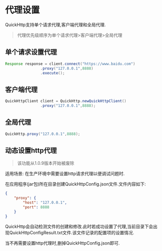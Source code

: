 # 代理设置

QuickHttp支持单个请求代理,客户端代理和全局代理.

> 代理优先级顺序为单个请求代理>客户端代理>全局代理

## 单个请求设置代理
```java
Response response = client.connect("https://www.baidu.com")
                .proxy("127.0.0.1",8888)
                .execute();
```

## 客户端代理
```java
QuickHttpClient client = QuickHttp.newQuickHttpClient()
                .proxy("127.0.0.1",8888);
```

## 全局代理
```java
QuickHttp.proxy("127.0.0.1",8888);
```

## 动态设置http代理

> 该功能从1.0.9版本开始被废除

适用场景: 在生产环境中需要设置http请求代理以便调试问题时.

在应用程序(jar包)所在目录创建QuickHttpConfig.json文件.文件内容如下:

```json
{
    "proxy": {
        "host": "127.0.0.1",
        "port": 8888
    }
}
```

QuickHttp会自动检测文件的创建和修改.此时若成功设置了代理,当前目录下会出现QuickHttpConfigResult.txt文件.该文件记录的配置项的设置情况.

当不再需要设置http代理时,删掉QuickHttpConfig.json即可.